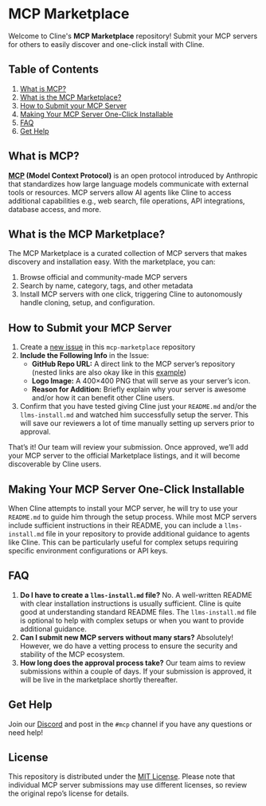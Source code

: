 # MCP Marketplace

Welcome to Cline's **MCP Marketplace** repository! Submit your MCP servers for others to easily discover and one-click install with Cline.

## Table of Contents

1. [What is MCP?](#what-is-mcp)
2. [What is the MCP Marketplace?](#what-is-the-mcp-marketplace)
3. [How to Submit your MCP Server](#how-to-submit-your-mcp-server)
4. [Making Your MCP Server One-Click Installable](#making-your-mcp-server-one-click-installable)
5. [FAQ](#faq)
6. [Get Help](#get-help)

## What is MCP?

**[MCP](https://github.com/modelcontextprotocol) (Model Context Protocol)** is an open protocol introduced by Anthropic that standardizes how large language models communicate with external tools or resources. MCP servers allow AI agents like Cline to access additional capabilities e.g., web search, file operations, API integrations, database access, and more.

## What is the MCP Marketplace?

The MCP Marketplace is a curated collection of MCP servers that makes discovery and installation easy. With the marketplace, you can:

1.  Browse official and community-made MCP servers
2.  Search by name, category, tags, and other metadata
3.  Install MCP servers with one click, triggering Cline to autonomously handle cloning, setup, and configuration.

## How to Submit your MCP Server

1. Create a [new issue](https://github.com/cline/mcp-marketplace/issues/new?template=mcp-server-submission.yml) in this `mcp-marketplace` repository
2. **Include the Following Info** in the Issue:
   - **GitHub Repo URL:** A direct link to the MCP server’s repository (nested links are also okay like in this [example](https://github.com/modelcontextprotocol/servers/tree/main/src/github))
   - **Logo Image:** A 400×400 PNG that will serve as your server’s icon.
   - **Reason for Addition:** Briefly explain why your server is awesome and/or how it can benefit other Cline users.
3. Confirm that you have tested giving Cline just your `README.md` and/or the `llms-install.md` and watched him successfully setup the server. This will save our reviewers a lot of time manually setting up servers prior to approval.

That’s it! Our team will review your submission. Once approved, we’ll add your MCP server to the official Marketplace listings, and it will become discoverable by Cline users.

## Making Your MCP Server One-Click Installable

When Cline attempts to install your MCP server, he will try to use your `README.md` to guide him through the setup process. While most MCP servers include sufficient instructions in their README, you can include a `llms-install.md` file in your repository to provide additional guidance to agents like Cline. This can be particularly useful for complex setups requiring specific environment configurations or API keys.

## FAQ

1.  **Do I have to create a `llms-install.md` file?**
    No. A well-written README with clear installation instructions is usually sufficient. Cline is quite good at understanding standard README files. The `llms-install.md` file is optional to help with complex setups or when you want to provide additional guidance.
2.  **Can I submit new MCP servers without many stars?**
    Absolutely! However, we do have a vetting process to ensure the security and stability of the MCP ecosystem.
3.  **How long does the approval process take?**
    Our team aims to review submissions within a couple of days. If your submission is approved, it will be live in the marketplace shortly thereafter.

## Get Help

Join our [Discord](https://discord.gg/cline) and post in the `#mcp` channel if you have any questions or need help!

## License

This repository is distributed under the [MIT License](LICENSE). Please note that individual MCP server submissions may use different licenses, so review the original repo’s license for details.
